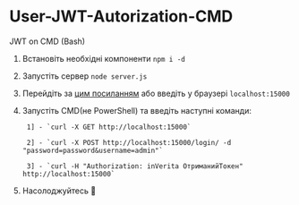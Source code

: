 # User-JWT-Autorization-CMD
JWT on CMD (Bash)

1) Встановіть необхідні компоненти `npm i -d`

2) Запустіть сервер `node server.js`

3) Перейдіть за [цим посиланням](http://localhost:15000) або введіть у браузері `localhost:15000`

4) Запустіть CMD(не PowerShell) та введіть наступні команди:

        1] - `curl -X GET http://localhost:15000`
  
        2] - `curl -X POST http://localhost:15000/login/ -d "password=password&username=admin"`
  
        3] - `curl -H "Authorization: inVerita ОтриманийТокен" http://localhost:15000`

5) Насолоджуйтесь 🤠
